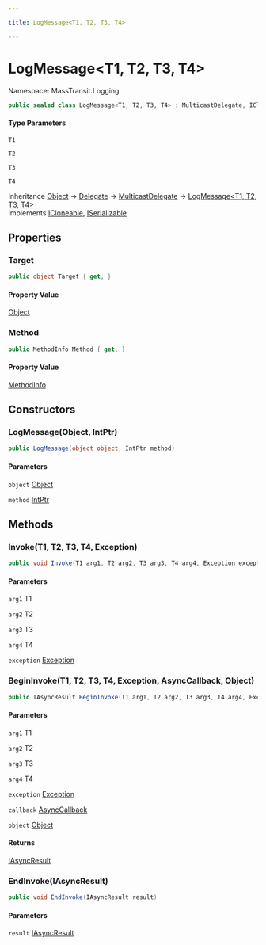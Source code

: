 ```yaml
---

title: LogMessage<T1, T2, T3, T4>

---
```


# LogMessage\<T1, T2, T3, T4\>

Namespace: MassTransit.Logging

```csharp
public sealed class LogMessage<T1, T2, T3, T4> : MulticastDelegate, ICloneable, ISerializable
```

#### Type Parameters

`T1`<br/>

`T2`<br/>

`T3`<br/>

`T4`<br/>

Inheritance [Object](https://learn.microsoft.com/en-us/dotnet/api/system.object) → [Delegate](https://learn.microsoft.com/en-us/dotnet/api/system.delegate) → [MulticastDelegate](https://learn.microsoft.com/en-us/dotnet/api/system.multicastdelegate) → [LogMessage\<T1, T2, T3, T4\>](../masstransit-logging/logmessage-4)<br/>
Implements [ICloneable](https://learn.microsoft.com/en-us/dotnet/api/system.icloneable), [ISerializable](https://learn.microsoft.com/en-us/dotnet/api/system.runtime.serialization.iserializable)

## Properties

### **Target**

```csharp
public object Target { get; }
```

#### Property Value

[Object](https://learn.microsoft.com/en-us/dotnet/api/system.object)<br/>

### **Method**

```csharp
public MethodInfo Method { get; }
```

#### Property Value

[MethodInfo](https://learn.microsoft.com/en-us/dotnet/api/system.reflection.methodinfo)<br/>

## Constructors

### **LogMessage(Object, IntPtr)**

```csharp
public LogMessage(object object, IntPtr method)
```

#### Parameters

`object` [Object](https://learn.microsoft.com/en-us/dotnet/api/system.object)<br/>

`method` [IntPtr](https://learn.microsoft.com/en-us/dotnet/api/system.intptr)<br/>

## Methods

### **Invoke(T1, T2, T3, T4, Exception)**

```csharp
public void Invoke(T1 arg1, T2 arg2, T3 arg3, T4 arg4, Exception exception)
```

#### Parameters

`arg1` T1<br/>

`arg2` T2<br/>

`arg3` T3<br/>

`arg4` T4<br/>

`exception` [Exception](https://learn.microsoft.com/en-us/dotnet/api/system.exception)<br/>

### **BeginInvoke(T1, T2, T3, T4, Exception, AsyncCallback, Object)**

```csharp
public IAsyncResult BeginInvoke(T1 arg1, T2 arg2, T3 arg3, T4 arg4, Exception exception, AsyncCallback callback, object object)
```

#### Parameters

`arg1` T1<br/>

`arg2` T2<br/>

`arg3` T3<br/>

`arg4` T4<br/>

`exception` [Exception](https://learn.microsoft.com/en-us/dotnet/api/system.exception)<br/>

`callback` [AsyncCallback](https://learn.microsoft.com/en-us/dotnet/api/system.asynccallback)<br/>

`object` [Object](https://learn.microsoft.com/en-us/dotnet/api/system.object)<br/>

#### Returns

[IAsyncResult](https://learn.microsoft.com/en-us/dotnet/api/system.iasyncresult)<br/>

### **EndInvoke(IAsyncResult)**

```csharp
public void EndInvoke(IAsyncResult result)
```

#### Parameters

`result` [IAsyncResult](https://learn.microsoft.com/en-us/dotnet/api/system.iasyncresult)<br/>
